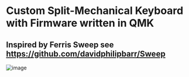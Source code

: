 # Custom Split-Mechanical Keyboard with Firmware written in QMK
## Inspired by Ferris Sweep see https://github.com/davidphilipbarr/Sweep

![image]()
